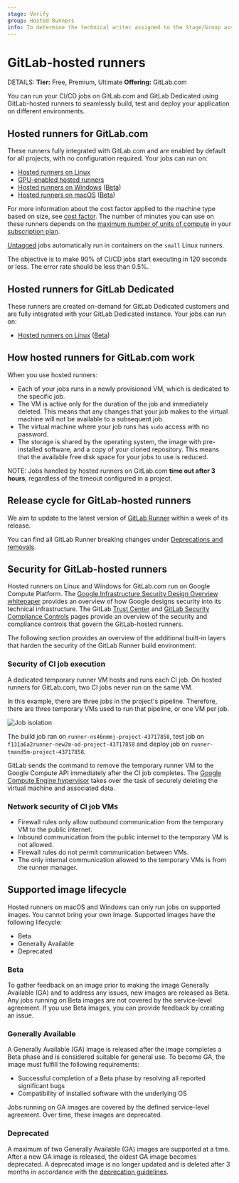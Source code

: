 ```yaml
---
stage: Verify
group: Hosted Runners
info: To determine the technical writer assigned to the Stage/Group associated with this page, see https://handbook.gitlab.com/handbook/product/ux/technical-writing/#assignments
---
```


# GitLab-hosted runners

DETAILS:
**Tier:** Free, Premium, Ultimate
**Offering:** GitLab.com

You can run your CI/CD jobs on GitLab.com and GitLab Dedicated using GitLab-hosted runners to seamlessly build, test and deploy
your application on different environments.

## Hosted runners for GitLab.com

These runners fully integrated with GitLab.com and are enabled by default for all projects, with no configuration required.
Your jobs can run on:

- [Hosted runners on Linux](hosted_runners/linux.md)
- [GPU-enabled hosted runners](hosted_runners/gpu_enabled.md)
- [Hosted runners on Windows](hosted_runners/windows.md) ([Beta](../../policy/experiment-beta-support.md#beta))
- [Hosted runners on macOS](hosted_runners/macos.md) ([Beta](../../policy/experiment-beta-support.md#beta))

For more information about the cost factor applied to the machine type based on size, see [cost factor](../../ci/pipelines/cicd_minutes.md#gitlab-hosted-runner-costs).
The number of minutes you can use on these runners depends on the [maximum number of units of compute](../pipelines/cicd_minutes.md)
in your [subscription plan](https://about.gitlab.com/pricing/).

[Untagged](../../ci/runners/configure_runners.md#control-jobs-that-a-runner-can-run) jobs automatically run in containers
on the `small` Linux runners.

The objective is to make 90% of CI/CD jobs start executing in 120 seconds or less. The error rate should be less than 0.5%.

## Hosted runners for GitLab Dedicated

These runners are created on-demand for GitLab Dedicated customers and are fully integrated with your GitLab Dedicated instance.
Your jobs can run on:

- [Hosted runners on Linux](hosted_runners/linux.md) ([Beta](../../policy/experiment-beta-support.md#beta))

## How hosted runners for GitLab.com work

When you use hosted runners:

- Each of your jobs runs in a newly provisioned VM, which is dedicated to the specific job.
- The VM is active only for the duration of the job and immediately deleted. This means that any changes that your job makes to the virtual machine will not be available to a subsequent job.
- The virtual machine where your job runs has `sudo` access with no password.
- The storage is shared by the operating system, the image with pre-installed software, and a copy of your cloned repository.
  This means that the available free disk space for your jobs to use is reduced.

NOTE:
Jobs handled by hosted runners on GitLab.com **time out after 3 hours**, regardless of the timeout configured in a project.

## Release cycle for GitLab-hosted runners

We aim to update to the latest version of [GitLab Runner](https://docs.gitlab.com/runner/#gitlab-runner-versions) within a week of its release.

You can find all GitLab Runner breaking changes under [Deprecations and removals](../../update/deprecations.md).

## Security for GitLab-hosted runners

Hosted runners on Linux and Windows for GitLab.com run on Google Compute Platform.
The [Google Infrastructure Security Design Overview whitepaper](https://cloud.google.com/docs/security/infrastructure/design/resources/google_infrastructure_whitepaper_fa.pdf)
provides an overview of how Google designs security into its technical infrastructure.
The GitLab [Trust Center](https://about.gitlab.com/security/) and
[GitLab Security Compliance Controls](https://handbook.gitlab.com/handbook/security/security-assurance/security-compliance/sec-controls/)
pages provide an overview of the security and compliance controls that govern the GitLab-hosted runners.

The following section provides an overview of the additional built-in layers that harden the security of the GitLab Runner build environment.

### Security of CI job execution

A dedicated temporary runner VM hosts and runs each CI job. On hosted runners for GitLab.com, two CI jobs never run on the same VM.

In this example, there are three jobs in the project's pipeline. Therefore, there are three temporary VMs used to run that pipeline, or one VM per job.

![Job isolation](img/build_isolation.png)

The build job ran on `runner-ns46nmmj-project-43717858`, test job on `f131a6a2runner-new2m-od-project-43717858` and deploy job on `runner-tmand5m-project-43717858`.

GitLab sends the command to remove the temporary runner VM to the Google Compute API immediately after the CI job completes. The [Google Compute Engine hypervisor](https://cloud.google.com/blog/products/gcp/7-ways-we-harden-our-kvm-hypervisor-at-google-cloud-security-in-plaintext)
takes over the task of securely deleting the virtual machine and associated data.

### Network security of CI job VMs

- Firewall rules only allow outbound communication from the temporary VM to the public internet.
- Inbound communication from the public internet to the temporary VM is not allowed.
- Firewall rules do not permit communication between VMs.
- The only internal communication allowed to the temporary VMs is from the runner manager.

## Supported image lifecycle

Hosted runners on macOS and Windows can only run jobs on supported images. You cannot bring your own image. Supported images have the following lifecycle:

- Beta
- Generally Available
- Deprecated

### Beta

To gather feedback on an image prior to making the image Generally Available (GA) and to address
any issues, new images are released as Beta. Any jobs running on Beta images are not
covered by the service-level agreement. If you use Beta images, you can provide feedback
by creating an issue.

### Generally Available

A Generally Available (GA) image is released after the image completes a Beta phase
and is considered suitable for general use. To become GA, the
image must fulfill the following requirements:

- Successful completion of a Beta phase by resolving all reported significant bugs
- Compatibility of installed software with the underlying OS

Jobs running on GA images are covered by the defined service-level agreement. Over time, these images are deprecated.

### Deprecated

A maximum of two Generally Available (GA) images are supported at a time. After a new GA image is released,
the oldest GA image becomes deprecated. A deprecated image is no longer
updated and is deleted after 3 months in accordance with the [deprecation guidelines](../../development/deprecation_guidelines/index.md).
